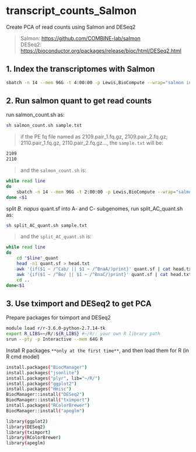 # transcript_counts_Salmon
Create PCA of read counts using Salmon and DESeq2  
>Salmon: https://github.com/COMBINE-lab/salmon  
>DESeq2: https://bioconductor.org/packages/release/bioc/html/DESeq2.html


## 1. Index the transcriptomes with Salmon
```bash
sbatch -n 14 --mem 96G -t 4:00:00 -p Lewis,BioCompute --wrap="salmon index -t pan_trans_cds.fa -i pan_trans_cds_index -k 31 --keepDuplicates -p 14"
```
## 2. Run salmon quant to get read counts  
run salmon_count.sh as:
```bash
sh salmon_count.sh sample.txt
```
>if the PE fq file named as 2109.pair_1.fq.gz, 2109.pair_2.fq.gz; 2110.pair_1.fq.gz, 2110.pair_2.fq.gz..., the `sample.txt` will be:
```bash
2109
2110
```
>and the `salmon_count.sh` is:
```bash
while read line
do
	sbatch -n 14 --mem 96G -t 2:00:00 -p Lewis,BioCompute --wrap="salmon quant -l A -i ../pan_trans_cds_index -1 '$line'.pair_1.fq.gz -2 '$line'.pair_2.fq.gz -o quants/'$line'_quant -p 14 --seqBias --validateMappings"
done <$1 
```
split *B. napus* quant.sf into A- and C- subgenomes, run split_AC_quant.sh as:
```bash
sh split_AC_quant.sh sample.txt
```
>and the `split_AC_quant.sh` is:
```bash
while read line
do
	cd "$line"_quant
	head -n1 quant.sf > head.txt
	awk '{if($1 ~ /^Cab/ || $1 ~ /^BnaA/)print}' quant.sf | cat head.txt - > ../chrA_"$line"_quant.sf
	awk '{if($1 ~ /^Bo/ || $1 ~ /^BnaC/)print}' quant.sf | cat head.txt - > ../chrC_"$line"_quant.sf
	cd ..
done<$1
```
## 3. Use tximport and DESeq2 to get PCA
Prepare packages for tximport and DESeq2
```bash
module load r/r-3.6.0-python-2.7.14-tk
export R_LIBS=~/R/:${R_LIBS} #~/R/: your own R library path
srun --pty -p Interactive --mem 64G R
```
Install R packages `**only at the first time**`, and then load them for R (in R cmd model)
```bash
install.packages("BiocManager")
install.packages("jsonlite")
install.packages("plyr", lib="~/R/")
install.packages("ggplot2")
install.packages("Hmisc")
BiocManager::install("DESeq2")
BiocManager::install("tximport")
install.packages("RColorBrewer")
BiocManager::install("apeglm")

library(ggplot2)
library(DESeq2)
library(tximport)
library(RColorBrewer)
library(apeglm)
```

